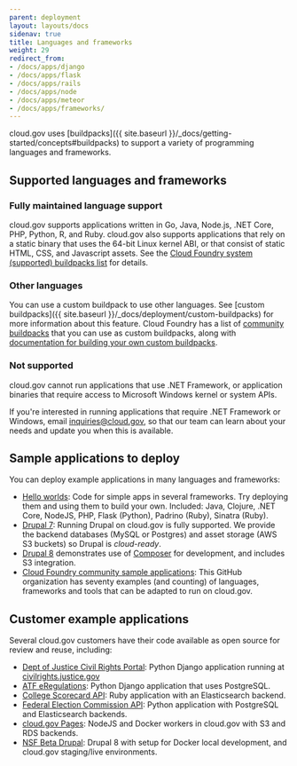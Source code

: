```yaml
---
parent: deployment
layout: layouts/docs
sidenav: true
title: Languages and frameworks
weight: 29
redirect_from:
- /docs/apps/django
- /docs/apps/flask
- /docs/apps/rails
- /docs/apps/node
- /docs/apps/meteor
- /docs/apps/frameworks/
---
```


cloud.gov uses [buildpacks]({{ site.baseurl }}/_docs/getting-started/concepts#buildpacks) to support a variety of programming languages and frameworks.

## Supported languages and frameworks

### Fully maintained language support

cloud.gov supports applications written in Go, Java, Node.js, .NET Core, PHP, Python, R, and Ruby. cloud.gov also supports applications that rely on a static binary that uses the 64-bit Linux kernel ABI, or that consist of static HTML, CSS, and Javascript assets. See the [Cloud Foundry system (supported) buildpacks list](http://docs.cloudfoundry.org/buildpacks/#system-buildpacks) for details.

### Other languages

You can use a custom buildpack to use other languages. See [custom buildpacks]({{ site.baseurl }}/_docs/deployment/custom-buildpacks) for more information about this feature. Cloud Foundry has a list of [community buildpacks](http://docs.cloudfoundry.org/buildpacks/#community-buildpacks) that you can use as custom buildpacks, along with [documentation for building your own custom buildpacks](http://docs.cloudfoundry.org/buildpacks/developing-buildpacks.html).

### Not supported

cloud.gov cannot run applications that use .NET Framework, or application binaries that require access to Microsoft Windows kernel or system APIs.

If you're interested in running applications that require .NET Framework or Windows, email [inquiries@cloud.gov](mailto:inquiries@cloud.gov?body=What%27s%20your%20name%3F%0A%0AWhat%20agency%20or%20office%20do%20you%20work%20for%3F%0A%0AWhat%27s%20your%20job%20title%20or%20role%3F%0A%0ATell%20us%20a%20little%20about%20your%20project%20or%20your%20questions%20about%20cloud.gov%3A%0A%0AIf%20you%27d%20like%20us%20to%20call%20you%2C%20what%27s%20your%20phone%20number%20and%20when%20might%20be%20a%20good%20time%3F%0A%0AHow%20did%20you%20first%20hear%20about%20cloud.gov%3F), so that our team can learn about your needs and update you when this is available.

## Sample applications to deploy

You can deploy example applications in many languages and frameworks:

* [Hello worlds](https://github.com/18F/cf-hello-worlds): Code for simple apps in several frameworks. Try deploying them and using them to build your own. Included: Java, Clojure, .NET Core, NodeJS, PHP, Flask (Python), Padrino (Ruby), Sinatra (Ruby).
* [Drupal 7](https://github.com/18F/cf-ex-drupal): Running Drupal on cloud.gov is fully supported. We provide the backend databases (MySQL or Postgres) and asset storage (AWS S3 buckets) so Drupal is _cloud-ready_.
* [Drupal 8](https://github.com/18F/cf-ex-drupal8) demonstrates use of [Composer](https://getcomposer.org/) for development, and includes S3 integration.
* [Cloud Foundry community sample applications](https://github.com/cloudfoundry-samples): This GitHub organization has seventy examples (and counting) of languages, frameworks and tools that can be adapted to run on cloud.gov.

## Customer example applications

Several cloud.gov customers have their code available as open source for review and reuse, including:

* [Dept of Justice Civil Rights Portal](https://github.com/usdoj-crt/crt-portal): Python Django application running at [civilrights.justice.gov](https://civilrights.justice.gov)
* [ATF eRegulations](https://github.com/18F/atf-eregs): Python Django application that uses PostgreSQL.
* [College Scorecard API](https://github.com/RTICWDT/open-data-maker/): Ruby application with an Elasticsearch backend.
* [Federal Election Commission API](https://github.com/fecgov/openFEC): Python application with PostgreSQL and Elasticsearch backends.
* [cloud.gov Pages](https://github.com/cloud-gov/pages-core): NodeJS and Docker workers in cloud.gov with S3 and RDS backends.
* [NSF Beta Drupal](https://github.com/18F/nsf): Drupal 8 with setup for Docker local development, and cloud.gov staging/live environments.
